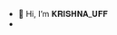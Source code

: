 - 👋 Hi, I’m 𝐊𝐑𝐈𝐒𝐇𝐍𝐀_𝐔𝐅𝐅 
-

<!---
Krishnauff/Krishnauff is a ✨ special ✨ repository because its `README.md` (this file) appears on your GitHub profile.
You can click the Preview link to take a look at your changes.
--->
